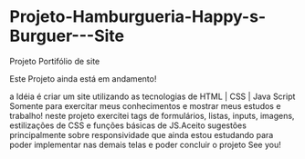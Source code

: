 # Projeto-Hamburgueria-Happy-s-Burguer---Site
 Projeto Portifólio de site 
 
 Este Projeto ainda está em andamento! 
 
 a Idéia é criar um site utilizando as tecnologias de HTML | CSS | Java Script Somente para exercitar meus conhecimentos e mostrar meus estudos e trabalho!
 neste projeto exercitei tags de formulários, listas, inputs, imagens, estilizações de CSS e funções básicas de JS.Aceito sugestões principalmente sobre responsividade que ainda estou estudando para poder implementar nas demais telas e poder concluir o projeto See you! 
